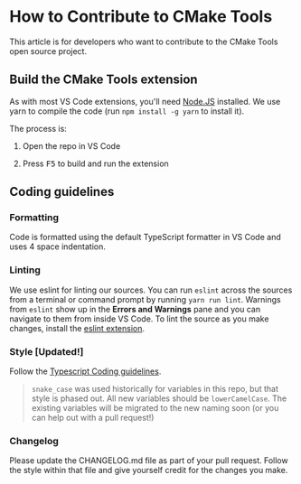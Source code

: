 # How to Contribute to CMake Tools

This article is for developers who want to contribute to the CMake Tools open
source project.

## Build the CMake Tools extension

As with most VS Code extensions, you'll need [Node.JS](https://nodejs.org/en/)
installed. We use yarn to compile the code (run `npm install -g yarn` to install
it).

The process is:

1. Open the repo in VS Code

2. Press <kbd>F5</kbd> to build and run the extension

## Coding guidelines

### Formatting

Code is formatted using the default TypeScript formatter in VS Code and uses 4
space indentation.

### Linting

We use eslint for linting our sources. You can run `eslint` across the sources
from a terminal or command prompt by running `yarn run lint`. Warnings from
`eslint` show up in the **Errors and Warnings** pane and you can navigate to
them from inside VS Code. To lint the source as you make changes, install the
[eslint extension](https://marketplace.visualstudio.com/items?itemName=dbaeumer.vscode-eslint).

### Style [Updated!]

Follow the
[Typescript Coding guidelines](https://github.com/Microsoft/TypeScript/wiki/Coding-guidelines).

> `snake_case` was used historically for variables in this repo, but that style
> is phased out. All new variables should be `lowerCamelCase`. The existing
> variables will be migrated to the new naming soon (or you can help out with a
> pull request!)

### Changelog

Please update the CHANGELOG.md file as part of your pull request. Follow the
style within that file and give yourself credit for the changes you make.
